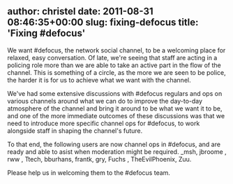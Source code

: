 author: christel
date: 2011-08-31 08:46:35+00:00
slug: fixing-defocus
title: 'Fixing #defocus'
---
We want #defocus, the network social channel, to be a welcoming place for relaxed, easy conversation. Of late, we're seeing that staff are acting in a policing role more than we are able to take an active part in the flow of the channel. This is something of a circle, as the more we are seen to be police, the harder it is for us to achieve what we want with the channel.

We've had some extensive discussions with #defocus regulars and ops on various channels around what we can do to improve the day-to-day atmosphere of the channel and bring it around to be what we want it to be, and one of the more immediate outcomes of these discussions was that we need to introduce more specific channel ops for #defocus, to work alongside staff in shaping the channel's future.

To that end, the following users are now channel ops in #defocus, and are ready and able to asist when moderation might be required. _msh, jbroome , rww , Ttech, bburhans, frantk, gry, Fuchs , TheEvilPhoenix, Zuu.

Please help us in welcoming them to the #defocus team.

